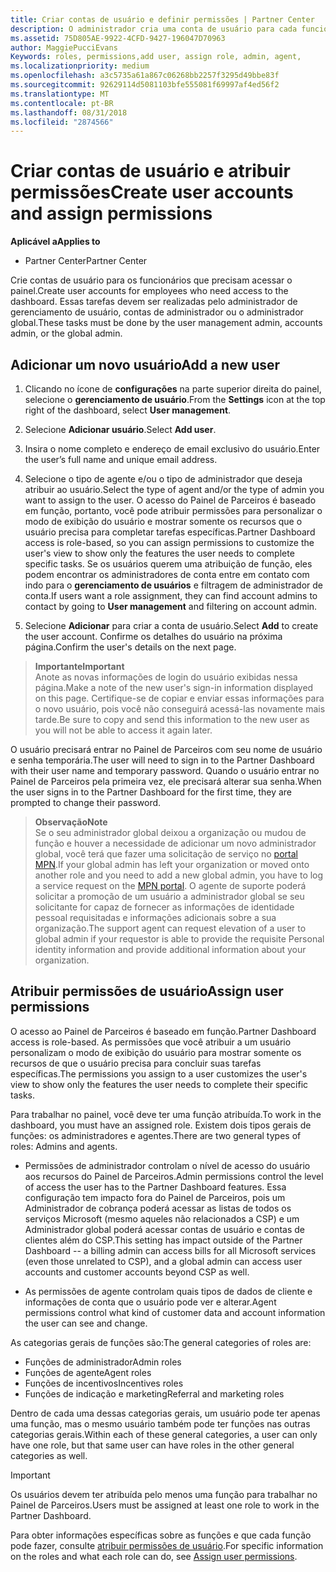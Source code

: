 ```yaml
---
title: Criar contas de usuário e definir permissões | Partner Center
description: O administrador cria uma conta de usuário para cada funcionário de parceiro que precise acessar o Partner Center.
ms.assetid: 75D805AE-9922-4CFD-9427-196047D70963
author: MaggiePucciEvans
Keywords: roles, permissions,add user, assign role, admin, agent,
ms.localizationpriority: medium
ms.openlocfilehash: a3c5735a61a867c06268bb2257f3295d49bbe83f
ms.sourcegitcommit: 92629114d5081103bfe555081f69997af4ed56f2
ms.translationtype: MT
ms.contentlocale: pt-BR
ms.lasthandoff: 08/31/2018
ms.locfileid: "2874566"
---
```

# <a name="create-user-accounts-and-assign-permissions"></a><span data-ttu-id="3ba50-103">Criar contas de usuário e atribuir permissões</span><span class="sxs-lookup"><span data-stu-id="3ba50-103">Create user accounts and assign permissions</span></span>

**<span data-ttu-id="3ba50-104">Aplicável a</span><span class="sxs-lookup"><span data-stu-id="3ba50-104">Applies to</span></span>**

-  <span data-ttu-id="3ba50-105">Partner Center</span><span class="sxs-lookup"><span data-stu-id="3ba50-105">Partner Center</span></span>

<span data-ttu-id="3ba50-106">Crie contas de usuário para os funcionários que precisam acessar o painel.</span><span class="sxs-lookup"><span data-stu-id="3ba50-106">Create user accounts for employees who need access to the dashboard.</span></span> <span data-ttu-id="3ba50-107">Essas tarefas devem ser realizadas pelo administrador de gerenciamento de usuário, contas de administrador ou o administrador global.</span><span class="sxs-lookup"><span data-stu-id="3ba50-107">These tasks must be done by the user management admin, accounts admin, or the global admin.</span></span> 


## <a name="add-a-new-user"></a><span data-ttu-id="3ba50-108">Adicionar um novo usuário</span><span class="sxs-lookup"><span data-stu-id="3ba50-108">Add a new user</span></span>

1. <span data-ttu-id="3ba50-109">Clicando no ícone de **configurações** na parte superior direita do painel, selecione o **gerenciamento de usuário**.</span><span class="sxs-lookup"><span data-stu-id="3ba50-109">From the **Settings** icon at the top right of the dashboard, select **User management**.</span></span>

2.  <span data-ttu-id="3ba50-110">Selecione **Adicionar usuário**.</span><span class="sxs-lookup"><span data-stu-id="3ba50-110">Select **Add user**.</span></span>

3.  <span data-ttu-id="3ba50-111">Insira o nome completo e endereço de email exclusivo do usuário.</span><span class="sxs-lookup"><span data-stu-id="3ba50-111">Enter the user’s full name and unique email address.</span></span>

4.  <span data-ttu-id="3ba50-112">Selecione o tipo de agente e/ou o tipo de administrador que deseja atribuir ao usuário.</span><span class="sxs-lookup"><span data-stu-id="3ba50-112">Select the type of agent and/or the type of admin you want to assign to the user.</span></span> <span data-ttu-id="3ba50-113">O acesso do Painel de Parceiros é baseado em função, portanto, você pode atribuir permissões para personalizar o modo de exibição do usuário e mostrar somente os recursos que o usuário precisa para completar tarefas específicas.</span><span class="sxs-lookup"><span data-stu-id="3ba50-113">Partner Dashboard access is role-based, so you can assign permissions to customize the user's view to show only the features the user needs to complete specific tasks.</span></span>  <span data-ttu-id="3ba50-114">Se os usuários querem uma atribuição de função, eles podem encontrar os administradores de conta entre em contato com indo para o **gerenciamento de usuários** e filtragem de administrador de conta.</span><span class="sxs-lookup"><span data-stu-id="3ba50-114">If users want a role assignment, they can find account admins to contact by going to **User management** and filtering on account admin.</span></span>

5.  <span data-ttu-id="3ba50-115">Selecione **Adicionar** para criar a conta de usuário.</span><span class="sxs-lookup"><span data-stu-id="3ba50-115">Select **Add** to create the user account.</span></span> <span data-ttu-id="3ba50-116">Confirme os detalhes do usuário na próxima página.</span><span class="sxs-lookup"><span data-stu-id="3ba50-116">Confirm the user's details on the next page.</span></span>

>**<span data-ttu-id="3ba50-117">Importante</span><span class="sxs-lookup"><span data-stu-id="3ba50-117">Important</span></span>**<br>
<span data-ttu-id="3ba50-118">Anote as novas informações de login do usuário exibidas nessa página.</span><span class="sxs-lookup"><span data-stu-id="3ba50-118">Make a note of the new user's sign-in information displayed on this page.</span></span> <span data-ttu-id="3ba50-119">Certifique-se de copiar e enviar essas informações para o novo usuário, pois você não conseguirá acessá-las novamente mais tarde.</span><span class="sxs-lookup"><span data-stu-id="3ba50-119">Be sure to copy and send this information to the new user as you will not be able to access it again later.</span></span> 

<span data-ttu-id="3ba50-120">O usuário precisará entrar no Painel de Parceiros com seu nome de usuário e senha temporária.</span><span class="sxs-lookup"><span data-stu-id="3ba50-120">The user will need to sign in to the Partner Dashboard with their user name and temporary password.</span></span> <span data-ttu-id="3ba50-121">Quando o usuário entrar no Painel de Parceiros pela primeira vez, ele precisará alterar sua senha.</span><span class="sxs-lookup"><span data-stu-id="3ba50-121">When the user signs in to the Partner Dashboard for the first time, they are prompted to change their password.</span></span> 

>**<span data-ttu-id="3ba50-122">Observação</span><span class="sxs-lookup"><span data-stu-id="3ba50-122">Note</span></span>**<br> <span data-ttu-id="3ba50-123">Se o seu administrador global deixou a organização ou mudou de função e houver a necessidade de adicionar um novo administrador global, você terá que fazer uma solicitação de serviço no [portal MPN](https://partner.microsoft.com/support).</span><span class="sxs-lookup"><span data-stu-id="3ba50-123">If your global admin has left your organization or moved onto another role and you need to add a new global admin, you have to log a service request on the [MPN portal](https://partner.microsoft.com/support).</span></span> <span data-ttu-id="3ba50-124">O agente de suporte poderá solicitar a promoção de um usuário a administrador global se seu solicitante for capaz de fornecer as informações de identidade pessoal requisitadas e informações adicionais sobre a sua organização.</span><span class="sxs-lookup"><span data-stu-id="3ba50-124">The support agent can request elevation of a user to global admin if your requestor is able to provide the requisite Personal identity information and provide additional information about your organization.</span></span>

## <a name="assign-user-permissions"></a><span data-ttu-id="3ba50-125">Atribuir permissões de usuário</span><span class="sxs-lookup"><span data-stu-id="3ba50-125">Assign user permissions</span></span>

<span data-ttu-id="3ba50-126">O acesso ao Painel de Parceiros é baseado em função.</span><span class="sxs-lookup"><span data-stu-id="3ba50-126">Partner Dashboard access is role-based.</span></span> <span data-ttu-id="3ba50-127">As permissões que você atribuir a um usuário personalizam o modo de exibição do usuário para mostrar somente os recursos de que o usuário precisa para concluir suas tarefas específicas.</span><span class="sxs-lookup"><span data-stu-id="3ba50-127">The permissions you assign to a user customizes the user's view to show only the features the user needs to complete their specific tasks.</span></span> 

<span data-ttu-id="3ba50-128">Para trabalhar no painel, você deve ter uma função atribuída.</span><span class="sxs-lookup"><span data-stu-id="3ba50-128">To work in the dashboard, you must have an assigned role.</span></span>  <span data-ttu-id="3ba50-129">Existem dois tipos gerais de funções: os administradores e agentes.</span><span class="sxs-lookup"><span data-stu-id="3ba50-129">There are two general types of roles: Admins and agents.</span></span>

- <span data-ttu-id="3ba50-130">Permissões de administrador controlam o nível de acesso do usuário aos recursos do Painel de Parceiros.</span><span class="sxs-lookup"><span data-stu-id="3ba50-130">Admin permissions control the level of access the user has to the Partner Dashboard features.</span></span> <span data-ttu-id="3ba50-131">Essa configuração tem impacto fora do Painel de Parceiros, pois um Administrador de cobrança poderá acessar as listas de todos os serviços Microsoft (mesmo aqueles não relacionados a CSP) e um Administrador global poderá acessar contas de usuário e contas de clientes além do CSP.</span><span class="sxs-lookup"><span data-stu-id="3ba50-131">This setting has impact outside of the Partner Dashboard -- a billing admin can access bills for all Microsoft services (even those unrelated to CSP), and a global admin can access user accounts and customer accounts beyond CSP as well.</span></span>

- <span data-ttu-id="3ba50-132">As permissões de agente controlam quais tipos de dados de cliente e informações de conta que o usuário pode ver e alterar.</span><span class="sxs-lookup"><span data-stu-id="3ba50-132">Agent permissions control what kind of customer data and account information the user can see and change.</span></span>
    
<span data-ttu-id="3ba50-133">As categorias gerais de funções são:</span><span class="sxs-lookup"><span data-stu-id="3ba50-133">The general categories of roles are:</span></span> 
- <span data-ttu-id="3ba50-134">Funções de administrador</span><span class="sxs-lookup"><span data-stu-id="3ba50-134">Admin roles</span></span>
- <span data-ttu-id="3ba50-135">Funções de agente</span><span class="sxs-lookup"><span data-stu-id="3ba50-135">Agent roles</span></span>
- <span data-ttu-id="3ba50-136">Funções de incentivos</span><span class="sxs-lookup"><span data-stu-id="3ba50-136">Incentives roles</span></span>
- <span data-ttu-id="3ba50-137">Funções de indicação e marketing</span><span class="sxs-lookup"><span data-stu-id="3ba50-137">Referral and marketing roles</span></span>


<span data-ttu-id="3ba50-138">Dentro de cada uma dessas categorias gerais, um usuário pode ter apenas uma função, mas o mesmo usuário também pode ter funções nas outras categorias gerais.</span><span class="sxs-lookup"><span data-stu-id="3ba50-138">Within each of these general categories, a user can only have one role, but that same user can have roles in the other general categories as well.</span></span> 

>[!Important]
><span data-ttu-id="3ba50-139">Os usuários devem ter atribuída pelo menos uma função para trabalhar no Painel de Parceiros.</span><span class="sxs-lookup"><span data-stu-id="3ba50-139">Users must be assigned at least one role to work in the Partner Dashboard.</span></span>

<span data-ttu-id="3ba50-140">Para obter informações específicas sobre as funções e que cada função pode fazer, consulte [atribuir permissões de usuário](permissions-overview.md).</span><span class="sxs-lookup"><span data-stu-id="3ba50-140">For specific information on the roles and what each role can do, see [Assign user permissions](permissions-overview.md).</span></span>





